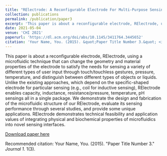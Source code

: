 ```yaml
---
title: "RElectrode: A Reconfigurable Electrode For Multi-Purpose Sensing Based on Microfluidics"
collection: publications
permalink: /publication/paper3
excerpt: 'This paper is about a reconfigurable electrode, RElectrode, using a microfluidic technique that can change the geometry and material properties of the electrode to satisfy the needs for sensing a variety of different types of user input through touch/touchless gestures, pressure, temperature, and distinguish between different types of objects or liquids.'
date: 2021-05-04
venue: 'CHI 2021'
paperurl: 'https://dl.acm.org/doi/abs/10.1145/3411764.3445652'
citation: 'Your Name, You. (2015). &quot;Paper Title Number 3.&quot; <i>Journal 1</i>. 1(3).'
---
```

This paper is about a reconfigurable electrode, RElectrode, using a microfluidic technique that can change the geometry and material properties of the electrode to satisfy the needs for sensing a variety of different types of user input through touch/touchless gestures, pressure, temperature, and distinguish between different types of objects or liquids. Unlike the existing approaches, which depend on the specific-shaped electrode for particular sensing (e.g., coil for inductive sensing), RElectrode enables capacity, inductance, resistance/pressure, temperature, pH sensings all in a single package. We demonstrate the design and fabrication of the microfluidic structure of our RElectrode, evaluate its sensing performance through several studies, and provide some unique applications. RElectrode demonstrates technical feasibility and application values of integrating physical and biochemical properties of microfluidics into novel sensing interfaces.

[Download paper here](https://drive.google.com/file/d/1tn24B2l3SeQfNEY9n9CwbEFcgVVhNFqH/view?usp=sharing)

Recommended citation: Your Name, You. (2015). "Paper Title Number 3." <i>Journal 1</i>. 1(3).
